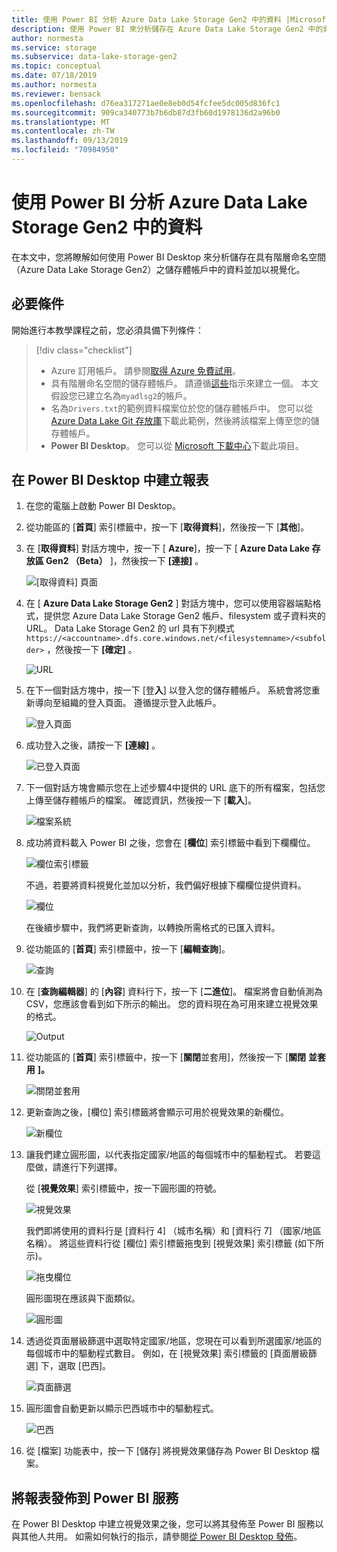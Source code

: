 ```yaml
---
title: 使用 Power BI 分析 Azure Data Lake Storage Gen2 中的資料 |Microsoft Docs
description: 使用 Power BI 來分析儲存在 Azure Data Lake Storage Gen2 中的資料
author: normesta
ms.service: storage
ms.subservice: data-lake-storage-gen2
ms.topic: conceptual
ms.date: 07/18/2019
ms.author: normesta
ms.reviewer: bensack
ms.openlocfilehash: d76ea317271ae0e8eb0d54fcfee5dc005d836fc1
ms.sourcegitcommit: 909ca340773b7b6db87d3fb60d1978136d2a96b0
ms.translationtype: MT
ms.contentlocale: zh-TW
ms.lasthandoff: 09/13/2019
ms.locfileid: "70984950"
---
```

# <a name="analyze-data-in-azure-data-lake-storage-gen2-by-using-power-bi"></a>使用 Power BI 分析 Azure Data Lake Storage Gen2 中的資料

在本文中，您將瞭解如何使用 Power BI Desktop 來分析儲存在具有階層命名空間（Azure Data Lake Storage Gen2）之儲存體帳戶中的資料並加以視覺化。

## <a name="prerequisites"></a>必要條件

開始進行本教學課程之前，您必須具備下列條件：

> [!div class="checklist"]
> * Azure 訂用帳戶。 請參閱[取得 Azure 免費試用](https://azure.microsoft.com/pricing/free-trial/)。
> * 具有階層命名空間的儲存體帳戶。 請遵循[這些](data-lake-storage-quickstart-create-account.md)指示來建立一個。
> 本文假設您已建立名為`myadlsg2`的帳戶。
> * 名為`Drivers.txt`的範例資料檔案位於您的儲存體帳戶中。
> 您可以從[Azure Data Lake Git 存放庫](https://github.com/Azure/usql/tree/master/Examples/Samples/Data/AmbulanceData/Drivers.txt)下載此範例，然後將該檔案上傳至您的儲存體帳戶。
> * **Power BI Desktop**。 您可以從 [Microsoft 下載中心](https://www.microsoft.com/download/details.aspx?id=45331)下載此項目。 

## <a name="create-a-report-in-power-bi-desktop"></a>在 Power BI Desktop 中建立報表

1. 在您的電腦上啟動 Power BI Desktop。
2. 從功能區的 [**首頁**] 索引標籤中，按一下 [**取得資料**]，然後按一下 [**其他**]。
3. 在 [**取得資料**] 對話方塊中，按一下 [ **Azure**]，按一下 [ **Azure Data Lake 存放區 Gen2 （Beta）** ]，然後按一下 **[連接]** 。

    ![[取得資料] 頁面](media/data-lake-storage-use-power-bi/get-data-page.png)

4. 在 [ **Azure Data Lake Storage Gen2** ] 對話方塊中，您可以使用容器端點格式，提供您 Azure Data Lake Storage Gen2 帳戶、filesystem 或子資料夾的 URL。 Data Lake Storage Gen2 的 url 具有下列模式`https://<accountname>.dfs.core.windows.net/<filesystemname>/<subfolder>` ，然後按一下 **[確定]** 。

    ![URL](media/data-lake-storage-use-power-bi/adls-url.png)

5. 在下一個對話方塊中，按一下 [登**入**] 以登入您的儲存體帳戶。 系統會將您重新導向至組織的登入頁面。 遵循提示登入此帳戶。

    ![登入頁面](media/data-lake-storage-use-power-bi/sign-in.png)

6. 成功登入之後，請按一下 **[連線]** 。

    ![已登入頁面](media/data-lake-storage-use-power-bi/signed-in.png)

7. 下一個對話方塊會顯示您在上述步驟4中提供的 URL 底下的所有檔案，包括您上傳至儲存體帳戶的檔案。 確認資訊，然後按一下 [**載入**]。

    ![檔案系統](media/data-lake-storage-use-power-bi/file-systems.png)

8. 成功將資料載入 Power BI 之後，您會在 [**欄位**] 索引標籤中看到下欄欄位。

    ![欄位索引標籤](media/data-lake-storage-use-power-bi/fields.png)

    不過，若要將資料視覺化並加以分析，我們偏好根據下欄欄位提供資料。

    ![欄位](media/data-lake-storage-use-power-bi/preferred-fields.png)

    在後續步驟中，我們將更新查詢，以轉換所需格式的已匯入資料。

9. 從功能區的 [**首頁**] 索引標籤中，按一下 [**編輯查詢**]。

    ![查詢](media/data-lake-storage-use-power-bi/queries.png)

10. 在 [**查詢編輯器**] 的 [**內容**] 資料行下，按一下 [**二進位**]。 檔案將會自動偵測為 CSV，您應該會看到如下所示的輸出。 您的資料現在為可用來建立視覺效果的格式。

    ![Output](media/data-lake-storage-use-power-bi/binary.png)

11. 從功能區的 [**首頁**] 索引標籤中，按一下 [**關閉**並套用]，然後按一下 [**關閉** **並套用** **]。**

    ![關閉並套用](media/data-lake-storage-use-power-bi/close-apply.png)

12. 更新查詢之後，[欄位] 索引標籤將會顯示可用於視覺效果的新欄位。

    ![新欄位](media/data-lake-storage-use-power-bi/new-fields.png)

13. 讓我們建立圓形圖，以代表指定國家/地區的每個城市中的驅動程式。 若要這麼做，請進行下列選擇。

    從 [**視覺效果**] 索引標籤中，按一下圓形圖的符號。

    ![視覺效果](media/data-lake-storage-use-power-bi/visualizations.png)

    我們即將使用的資料行是 [資料行 4] （城市名稱）和 [資料行 7] （國家/地區名稱）。 將這些資料行從 [欄位] 索引標籤拖曳到 [視覺效果] 索引標籤 (如下所示)。

    ![拖曳欄位](media/data-lake-storage-use-power-bi/visualizations-drag-fields.png)

    圓形圖現在應該與下面類似。

    ![圓形圖](media/data-lake-storage-use-power-bi/pie-chart.png)

14. 透過從頁面層級篩選中選取特定國家/地區，您現在可以看到所選國家/地區的每個城市中的驅動程式數目。 例如，在 [視覺效果] 索引標籤的 [頁面層級篩選] 下，選取 [巴西]。

    ![頁面篩選](media/data-lake-storage-use-power-bi/page-filters.png)

15. 圓形圖會自動更新以顯示巴西城市中的驅動程式。

    ![巴西](media/data-lake-storage-use-power-bi/pie-chart-updated.png)

16. 從 [檔案] 功能表中，按一下 [儲存] 將視覺效果儲存為 Power BI Desktop 檔案。

## <a name="publish-report-to-power-bi-service"></a>將報表發佈到 Power BI 服務

在 Power BI Desktop 中建立視覺效果之後，您可以將其發佈至 Power BI 服務以與其他人共用。 如需如何執行的指示，請參閱[從 Power BI Desktop 發佈](https://powerbi.microsoft.com/documentation/powerbi-desktop-upload-desktop-files/)。
